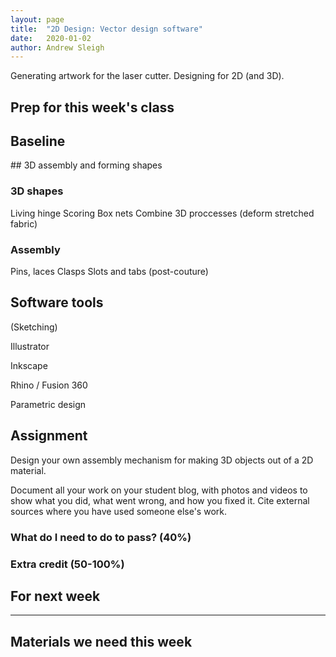 ```yaml
---
layout: page
title:  "2D Design: Vector design software"
date:   2020-01-02
author: Andrew Sleigh
---
```


Generating artwork for the laser cutter. Designing for 2D (and 3D).

<!--more-->

## Prep for this week's class

## Baseline 






## 3D assembly and forming shapes


### 3D shapes
Living hinge
Scoring
Box nets
Combine 3D proccesses (deform stretched fabric)

### Assembly
Pins, laces
Clasps
Slots and tabs (post-couture)





## Software tools

(Sketching)

Illustrator


Inkscape




Rhino / Fusion 360

Parametric design







## Assignment

Design your own assembly mechanism for making 3D objects out of a 2D material.



Document all your work on your student blog, with photos and videos to show what you did, what went wrong, and how you fixed it. Cite external sources where you have used someone else's work.


### What do I need to do to pass? (40%)


### Extra credit (50-100%)

## For next week

---

## Materials we need this week



